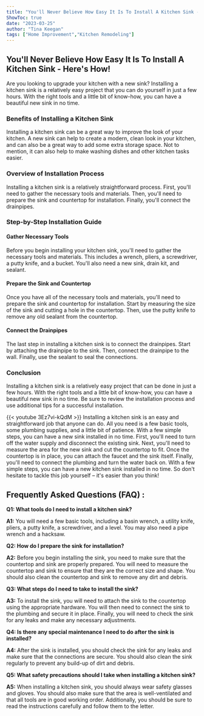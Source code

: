 ```yaml
---
title: "You'll Never Believe How Easy It Is To Install A Kitchen Sink - Here's How!"
ShowToc: true 
date: "2023-03-25"
author: "Tina Keegan" 
tags: ["Home Improvement","Kitchen Remodeling"]
---
```

## You'll Never Believe How Easy It Is To Install A Kitchen Sink - Here's How!

Are you looking to upgrade your kitchen with a new sink? Installing a kitchen sink is a relatively easy project that you can do yourself in just a few hours. With the right tools and a little bit of know-how, you can have a beautiful new sink in no time. 

### Benefits of Installing a Kitchen Sink

Installing a kitchen sink can be a great way to improve the look of your kitchen. A new sink can help to create a modern, clean look in your kitchen, and can also be a great way to add some extra storage space. Not to mention, it can also help to make washing dishes and other kitchen tasks easier. 

### Overview of Installation Process

Installing a kitchen sink is a relatively straightforward process. First, you'll need to gather the necessary tools and materials. Then, you'll need to prepare the sink and countertop for installation. Finally, you'll connect the drainpipes. 

### Step-by-Step Installation Guide

#### Gather Necessary Tools

Before you begin installing your kitchen sink, you'll need to gather the necessary tools and materials. This includes a wrench, pliers, a screwdriver, a putty knife, and a bucket. You'll also need a new sink, drain kit, and sealant. 

#### Prepare the Sink and Countertop

Once you have all of the necessary tools and materials, you'll need to prepare the sink and countertop for installation. Start by measuring the size of the sink and cutting a hole in the countertop. Then, use the putty knife to remove any old sealant from the countertop. 

#### Connect the Drainpipes

The last step in installing a kitchen sink is to connect the drainpipes. Start by attaching the drainpipe to the sink. Then, connect the drainpipe to the wall. Finally, use the sealant to seal the connections. 

### Conclusion

Installing a kitchen sink is a relatively easy project that can be done in just a few hours. With the right tools and a little bit of know-how, you can have a beautiful new sink in no time. Be sure to review the installation process and use additional tips for a successful installation.

{{< youtube 3Ez7vi-kQdM >}} 
Installing a kitchen sink is an easy and straightforward job that anyone can do. All you need is a few basic tools, some plumbing supplies, and a little bit of patience. With a few simple steps, you can have a new sink installed in no time. First, you'll need to turn off the water supply and disconnect the existing sink. Next, you'll need to measure the area for the new sink and cut the countertop to fit. Once the countertop is in place, you can attach the faucet and the sink itself. Finally, you'll need to connect the plumbing and turn the water back on. With a few simple steps, you can have a new kitchen sink installed in no time. So don't hesitate to tackle this job yourself – it's easier than you think!

## Frequently Asked Questions (FAQ) :
**Q1: What tools do I need to install a kitchen sink?**

**A1:** You will need a few basic tools, including a basin wrench, a utility knife, pliers, a putty knife, a screwdriver, and a level. You may also need a pipe wrench and a hacksaw. 

**Q2: How do I prepare the sink for installation?**

**A2:** Before you begin installing the sink, you need to make sure that the countertop and sink are properly prepared. You will need to measure the countertop and sink to ensure that they are the correct size and shape. You should also clean the countertop and sink to remove any dirt and debris. 

**Q3: What steps do I need to take to install the sink?**

**A3:** To install the sink, you will need to attach the sink to the countertop using the appropriate hardware. You will then need to connect the sink to the plumbing and secure it in place. Finally, you will need to check the sink for any leaks and make any necessary adjustments. 

**Q4: Is there any special maintenance I need to do after the sink is installed?**

**A4:** After the sink is installed, you should check the sink for any leaks and make sure that the connections are secure. You should also clean the sink regularly to prevent any build-up of dirt and debris. 

**Q5: What safety precautions should I take when installing a kitchen sink?**

**A5:** When installing a kitchen sink, you should always wear safety glasses and gloves. You should also make sure that the area is well-ventilated and that all tools are in good working order. Additionally, you should be sure to read the instructions carefully and follow them to the letter.






